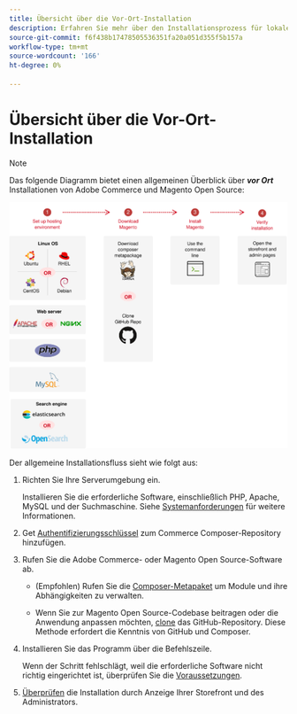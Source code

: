 ```yaml
---
title: Übersicht über die Vor-Ort-Installation
description: Erfahren Sie mehr über den Installationsprozess für lokale Bereitstellungen von Adobe Commerce und Magento Open Source.
source-git-commit: f6f438b17478505536351fa20a051d355f5b157a
workflow-type: tm+mt
source-wordcount: '166'
ht-degree: 0%

---
```



# Übersicht über die Vor-Ort-Installation

>[!NOTE]
>
>Das folgende Diagramm bietet einen allgemeinen Überblick über _**vor Ort**_ Installationen von Adobe Commerce und Magento Open Source:

![Funktionsweise der Installation](../assets/installation/install-diagram-24.svg)

Der allgemeine Installationsfluss sieht wie folgt aus:

1. Richten Sie Ihre Serverumgebung ein.

   Installieren Sie die erforderliche Software, einschließlich PHP, Apache, MySQL und der Suchmaschine. Siehe [Systemanforderungen](system-requirements.md) für weitere Informationen.

1. Get [Authentifizierungsschlüssel](prerequisites/authentication-keys.md) zum Commerce Composer-Repository hinzufügen.

1. Rufen Sie die Adobe Commerce- oder Magento Open Source-Software ab.

   * (Empfohlen) Rufen Sie die [Composer-Metapaket](composer.md) um Module und ihre Abhängigkeiten zu verwalten.

   * Wenn Sie zur Magento Open Source-Codebase beitragen oder die Anwendung anpassen möchten, [clone](https://developer.adobe.com/commerce/contributor/guides/install/clone-repository/) das GitHub-Repository. Diese Methode erfordert die Kenntnis von GitHub und Composer.

1. Installieren Sie das Programm über die Befehlszeile.

   Wenn der Schritt fehlschlägt, weil die erforderliche Software nicht richtig eingerichtet ist, überprüfen Sie die [Voraussetzungen](prerequisites/overview.md).

1. [Überprüfen](next-steps/verify.md) die Installation durch Anzeige Ihrer Storefront und des Administrators.

